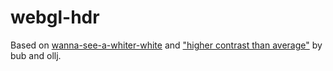 # webgl-hdr

Based on [wanna-see-a-whiter-white](https://github.com/kiding/wanna-see-a-whiter-white/) and ["higher contrast than average"](https://www.shadertoy.com/view/ssByzt) by bub and ollj.